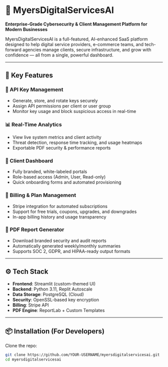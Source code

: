 # 🔐 MyersDigitalServicesAI

**Enterprise-Grade Cybersecurity & Client Management Platform for Modern Businesses**

MyersDigitalServicesAI is a full-featured, AI-enhanced SaaS platform designed to help digital service providers, e-commerce teams, and tech-forward agencies manage clients, secure infrastructure, and grow with confidence — all from a single, powerful dashboard.

---

## 🚀 Key Features

### 🔑 API Key Management
- Generate, store, and rotate keys securely
- Assign API permissions per client or user group
- Monitor key usage and block suspicious access in real-time

### 📊 Real-Time Analytics
- View live system metrics and client activity
- Threat detection, response time tracking, and usage heatmaps
- Exportable PDF security & performance reports

### 👥 Client Dashboard
- Fully branded, white-labeled portals
- Role-based access (Admin, User, Read-only)
- Quick onboarding forms and automated provisioning

### 🧾 Billing & Plan Management
- Stripe integration for automated subscriptions
- Support for free trials, coupons, upgrades, and downgrades
- In-app billing history and usage transparency

### 📄 PDF Report Generator
- Download branded security and audit reports
- Automatically generated weekly/monthly summaries
- Supports SOC 2, GDPR, and HIPAA-ready output formats

---

## ⚙️ Tech Stack

- **Frontend**: Streamlit (custom-themed UI)
- **Backend**: Python 3.11, Replit Autoscale
- **Data Storage**: PostgreSQL (Cloud)
- **Security**: OpenSSL-based key encryption
- **Billing**: Stripe API
- **PDF Engine**: ReportLab + Custom Templates

---

## 📦 Installation (For Developers)

Clone the repo:

```bash
git clone https://github.com/YOUR-USERNAME/myersdigitalservicesai.git
cd myersdigitalservicesai

